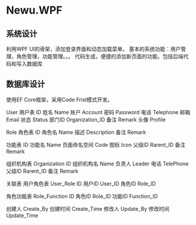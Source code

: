 # Newu.WPF

## 系统设计
利用WPF UI的骨架，添加登录界面和动态加载菜单。
基本的系统功能：用户管理，角色管理，功能管理。。。
代码生成，便捷的添加新页面的功能。包括后端代码和写入数据库

## 数据库设计
使用EF Core框架，采用Code Frist模式开发。

User 用户表
ID
姓名 Name
账户 Account
密码 Password
电话 Telephone
邮箱 Email
状态 Status
部门ID Organization_ID
备注 Remark
头像 Profile

Role 角色表
ID
角色名 Name
描述 Description
备注 Remark

功能表
ID
功能名 Name
页面命名空间 Code
图标 Icon
父级ID Rarent_ID
备注 Remark

组织机构表
Organization
ID
组织机构名 Name
负责人 Leader
电话 TelePhone
父级ID Rarent_ID
备注 Remark

关联表
用户角色表 User_Role
ID
用户ID User_ID
角色ID Role_ID

角色功能表 Role_Function
ID
角色ID Role_ID
功能ID Function_ID


创建人 Create_By
创建时间 Create_Time
修改人 Update_By
修改时间 Update_Time
